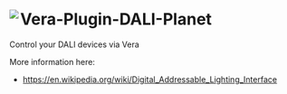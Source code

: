 # <img align="left" src="https://a-lurker.github.io/icons/DALI_planet_50_50.png"> Vera-Plugin-DALI-Planet

Control your DALI devices via Vera

More information here:
- https://en.wikipedia.org/wiki/Digital_Addressable_Lighting_Interface
